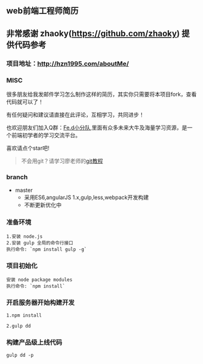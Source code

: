 ## web前端工程师简历
## 非常感谢 zhaoky(https://github.com/zhaoky) 提供代码参考
### 项目地址：http://hzn1995.com/aboutMe/

### MISC

很多朋友给我发邮件学习怎么制作这样的简历，其实你只需要将本项目fork，查看代码就可以了！

有任何疑问和建议请直接在此评论，互相学习，共同进步！

也欢迎朋友们加入Q群：[Fe.d小分队](http://t.cn/RtlQbTq),里面有众多未来大牛及海量学习资源，是一个前端初学者的学习交流平台。

喜欢请点个star吧!

>不会用git？请学习廖老师的[git教程](http://www.liaoxuefeng.com/wiki/0013739516305929606dd18361248578c67b8067c8c017b000)

### branch
* master 
    + 采用ES6,angularJS 1.x,gulp,less,webpack开发构建
    + 不断更新优化中    

### 准备环境 

    1.安装 node.js  
    2.安装 gulp 全局的命令行接口  
    执行命令: `npm install gulp -g`

### 项目初始化 

    安装 node package modules
    执行命令: `npm install`    
    
### 开启服务器开始构建开发

    1.npm install
    
    2.gulp dd
    
### 构建产品级上线代码

    gulp dd -p   
